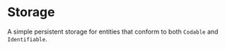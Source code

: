 # Storage

A simple persistent storage for entities that conform to both `Codable` and `Identifiable`. 
